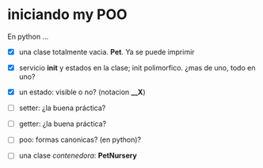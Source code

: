 # iniciando my POO

En python ...
- [x] una clase totalmente vacia. **Pet**. Ya se puede imprimir
- [x] servicio __init__ y estados en la clase; init polimorfico. ¿mas de uno, todo en uno?
- [x] un estado: visible o no? (notacion **__X**) 
- [ ] setter: ¿la buena práctica?
- [ ] getter: ¿la buena práctica?
- [ ] poo: formas canonicas? (en python)?

- [ ] una clase _contenedora_: **PetNursery**
